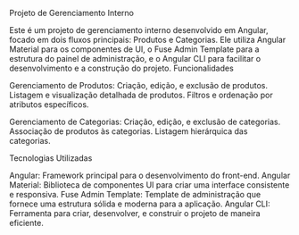 Projeto de Gerenciamento Interno

Este é um projeto de gerenciamento interno desenvolvido em Angular, focado em dois fluxos principais: Produtos e Categorias. Ele utiliza Angular Material para os componentes de UI, o Fuse Admin Template para a estrutura do painel de administração, e o Angular CLI para facilitar o desenvolvimento e a construção do projeto.
Funcionalidades

Gerenciamento de Produtos:
Criação, edição, e exclusão de produtos.
Listagem e visualização detalhada de produtos.
Filtros e ordenação por atributos específicos.

Gerenciamento de Categorias:
Criação, edição, e exclusão de categorias.
Associação de produtos às categorias.
Listagem hierárquica das categorias.

Tecnologias Utilizadas

Angular: Framework principal para o desenvolvimento do front-end.
Angular Material: Biblioteca de componentes UI para criar uma interface consistente e responsiva.
Fuse Admin Template: Template de administração que fornece uma estrutura sólida e moderna para a aplicação.
Angular CLI: Ferramenta para criar, desenvolver, e construir o projeto de maneira eficiente.
